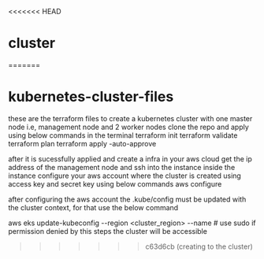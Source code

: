 <<<<<<< HEAD
# cluster
=======
# kubernetes-cluster-files
these are the terraform files to create a kubernetes cluster with one master node i.e, management node and 2 worker nodes 
clone the repo and apply using below commands in the terminal
  terraform init
  terraform validate
  terraform plan
  terraform apply -auto-approve

after it is sucessfully applied and create a infra in your aws cloud 
get the ip address of the management node and ssh into the instance 
inside the instance configure your aws account where the cluster is created using access key and secret key using below commands
  aws configure

after configuring the aws account the .kube/config must be updated with the cluster context, for that use the below command

aws eks update-kubeconfig --region <cluster_region> --name <cluster-name>  # use sudo if permission denied 
by this steps the cluster will be accessible
>>>>>>> c63d6cb (creating to the cluster)
